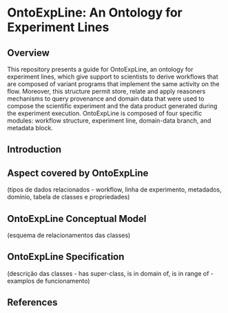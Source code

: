 # OntoExpLine: An Ontology for Experiment Lines

## Overview

This repository presents a guide for OntoExpLine, an ontology for experiment lines, which give support to scientists to derive workflows that are composed of variant programs that implement the same activity on the flow.
Moreover, this structure permit store, relate and apply reasoners mechanisms to query provenance and domain data that were used to compose the scientific experiment and the data product generated during the experiment execution. OntoExpLine is composed of four specific modules: workflow structure, experiment line, domain-data branch, and metadata block.


## Introduction

## Aspect covered by OntoExpLine
(tipos de dados relacionados - workflow, linha de experimento, metadados, domínio, tabela de classes e propriedades)
## OntoExpLine Conceptual Model 
(esquema de relacionamentos das classes)
## OntoExpLine Specification
(descrição das classes - has super-class, is in domain of, is in range of - examplos de funcionamento)

## References
